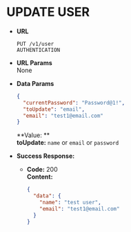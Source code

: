 # UPDATE USER

- **URL**

  `PUT /v1/user` <br/>
  `AUTHENTICATION`

- **URL Params** <br/>
  None

- **Data Params**

  ```json
  {
    "currentPassword": "Password@1!",
    "toUpdate": "email",
    "email": "test1@email.com"
  }
  ```

  **Value: ** <br/>
  **toUpdate:** `name` or `email` or `password`

- **Success Response:**

  - **Code:** 200 <br/>
    **Content:**

    ```json
    {
      "data": {
        "name": "test user",
        "email": "test1@email.com"
      }
    }
    ```
